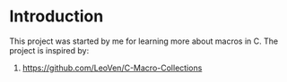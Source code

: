 # Introduction

This project was started by me for learning more about macros in C. The project is inspired by:
1. https://github.com/LeoVen/C-Macro-Collections